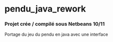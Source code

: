 # pendu_java_rework
### Projet crée / compilé sous Netbeans 10/11
Portage du jeu du pendu en java avec une interface
